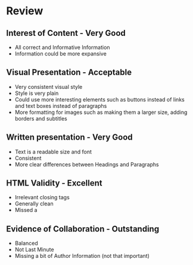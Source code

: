 # Review

## Interest of Content - Very Good
- All correct and Informative Information
- Information could be more expansive

## Visual Presentation - Acceptable
- Very consistent visual style
- Style is very plain
- Could use more interesting elements such as buttons instead of links and text boxes instead of paragraphs
- More formatting for images such as making them a larger size, adding borders and subtitles

## Written presentation - Very Good
- Text is a readable size and font
- Consistent
- More clear differences between Headings and Paragraphs

## HTML Validity - Excellent
- Irrelevant closing tags
- Generally clean
- Missed a <DOCTYPE>

## Evidence of Collaboration - Outstanding
- Balanced
- Not Last Minute
- Missing a bit of Author Information (not that important)